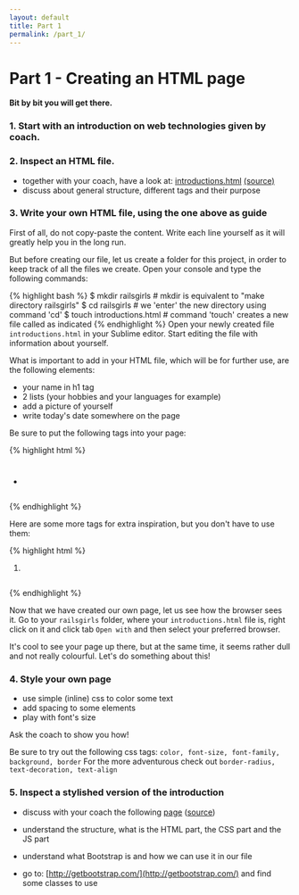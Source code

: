 ```yaml
---
layout: default
title: Part 1
permalink: /part_1/
---
```


# Part 1 - Creating an HTML page

**Bit by bit you will get there.**

### 1. Start with an introduction on web technologies given by coach.

### 2. Inspect an HTML file.
* together with your coach, have a look at: [introductions.html](https://railsgirls-be.github.io/materials/introductions.html) [(source)](https://github.com/railsgirls-be/railsgirls_guide/blob/gh-pages/materials/introductions.html)
* discuss about general structure, different tags and their purpose

### 3. Write your own HTML file, using the one above as guide

First of all, do not copy-paste the content. Write each line yourself as it will greatly help you in the long run.

But before creating our file, let us create a folder for this project, in order to keep track of all the files we create. Open your console and type the following commands:

{% highlight bash %}
$ mkdir railsgirls        # mkdir is equivalent to "make directory railsgirls"
$ cd railsgirls           # we 'enter' the new directory using command 'cd'
$ touch introductions.html # command 'touch' creates a new file called as indicated
{% endhighlight %}
Open your newly created file `introductions.html` in your Sublime editor. Start editing the file with information about yourself.

What is important to add in your HTML file, which will be for further use, are the following elements:

* your name in h1 tag
* 2 lists (your hobbies and your languages for example)
* add a picture of yourself
* write today's date somewhere on the page

Be sure to put the following tags into your page:

{% highlight html %}
<h1></h1>
<h2></h2>
<ul><li></li></ul>
<img>
<a>
<p>
{% endhighlight %}

Here are some more tags for extra inspiration, but you don't have to use them:

{% highlight html %}
<strong></strong>
<em></em>
<ol><li></li></ol>
<pre></pre>
{% endhighlight %}

Now that we have created our own page, let us see how the browser sees it. Go to your `railsgirls` folder, where your `introductions.html` file is, right click on it and click tab `Open with` and then select your preferred browser.

It's cool to see your page up there, but at the same time, it seems rather dull and not really colourful. Let's do something about this!

### 4. Style your own page

* use simple (inline) css to color some text
* add spacing to some elements
* play with font's size

Ask the coach to show you how!

Be sure to try out the following css tags: ```color, font-size, font-family, background, border```
For the more adventurous check out ```border-radius, text-decoration, text-align```

### 5. Inspect a stylished version of the introduction

* discuss with your coach the following
<a href="http://railsgirls-be.github.io/materials/introductions_boostrap_and_js.html" target="_blank">page</a>
(<a href="https://github.com/railsgirls-be/railsgirls_guide/blob/gh-pages/materials/introductions_boostrap_and_js.html" target="_blank">source</a>)

* understand the structure, what is the HTML part, the CSS part and the JS part

* understand what Bootstrap is and how we can use it in our file

* go to: [http://getbootstrap.com/](http://getbootstrap.com/) and find some classes to use
